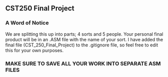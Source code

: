 CST250 Final Project
 --------------------
 
### A Word of Notice

We are splitting this up into parts; 4 sorts and 5 people.  Your personal final product will be in an .ASM file with the name of your sort.  I have added the final file (CST_250_Final_Project) to the .gitignore file, so feel free to edit this for your own purposes.  
### MAKE SURE TO SAVE ALL YOUR WORK INTO SEPARATE ASM FILES
